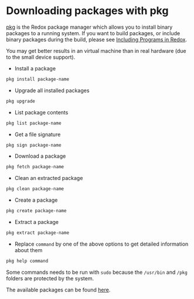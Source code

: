# Downloading packages with pkg

[pkg](https://gitlab.redox-os.org/redox-os/pkgutils) is the Redox package manager which allows you to install binary packages to a running system. If you want to build packages, or include binary packages during the build, please see [Including Programs in Redox](./ch09-01-including-programs.md).

You may get better results in an virtual machine than in real hardware (due to the small device support).

- Install a package

```sh
pkg install package-name
```

- Upgrade all installed packages

```sh
pkg upgrade
```

- List package contents

```sh
pkg list package-name
```

- Get a file signature

```sh
pkg sign package-name
```

- Download a package

```sh
pkg fetch package-name
```

- Clean an extracted package

```sh
pkg clean package-name
```

- Create a package

```sh
pkg create package-name
```

- Extract a package

```sh
pkg extract package-name
```

- Replace `command` by one of the above options to get detailed information about them

```sh
pkg help command
```

Some commands needs to be run with `sudo` because the `/usr/bin` and `/pkg` folders are protected by the system.

The available packages can be found [here](https://static.redox-os.org/pkg/).
